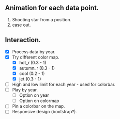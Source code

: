 ## Animation for each data point.
1. Shooting star from a position.
2. ease out.

## Interaction.
- [x] Process data by year.
- [x] Try different color map.
  - [x] hot_r (0.3 - 1)
  - [x] autumn_r (0.3 - 1)
  - [x] cool (0.2 - 1)
  - [x] jet (0.3 - 1)
- [ ] High and low limit for each year - used for colorbar.
- [ ] Play by year.
  - [ ] Option on year
  - [ ] Option on colormap
- [ ] Pin a colorbar on the map.
- [ ] Responsive design (bootstrap?).